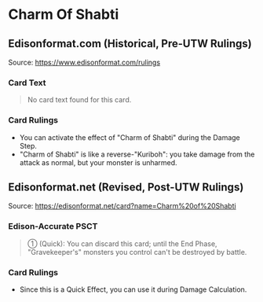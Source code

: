# Charm Of Shabti

## Edisonformat.com (Historical, Pre-UTW Rulings)

Source: https://www.edisonformat.com/rulings

### Card Text

> No card text found for this card.

### Card Rulings

*   You can activate the effect of "Charm of Shabti" during the Damage Step.
*   "Charm of Shabti" is like a reverse-"Kuriboh": you take damage from the attack as normal, but your monster is unharmed.

## Edisonformat.net (Revised, Post-UTW Rulings)

Source: https://edisonformat.net/card?name=Charm%20of%20Shabti

### Edison-Accurate PSCT

> ① (Quick): You can discard this card; until the End Phase, "Gravekeeper's" monsters you control can't be destroyed by battle.

### Card Rulings

*   Since this is a Quick Effect, you can use it during Damage Calculation.
            